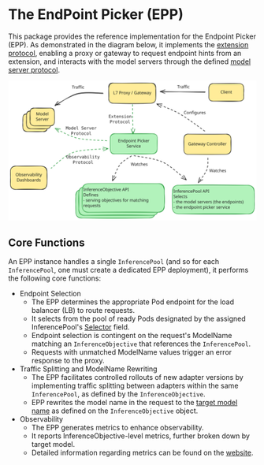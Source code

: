 # The EndPoint Picker (EPP)
This package provides the reference implementation for the Endpoint Picker (EPP). As demonstrated in the diagram below, it implements the [extension protocol](../../docs/proposals/004-endpoint-picker-protocol), enabling a proxy or gateway to request endpoint hints from an extension, and interacts with the model servers through the defined [model server protocol](../..//docs/proposals/003-model-server-protocol).

![Architecture Diagram](../../docs/endpoint-picker.svg)


## Core Functions

An EPP instance handles a single `InferencePool` (and so for each `InferencePool`, one must create a dedicated EPP deployment), it performs the following core functions:

- Endpoint Selection
  - The EPP determines the appropriate Pod endpoint for the load balancer (LB) to route requests.
  - It selects from the pool of ready Pods designated by the assigned InferencePool's [Selector](https://github.com/kubernetes-sigs/gateway-api-inference-extension/blob/7e3cd457cdcd01339b65861c8e472cf27e6b6e80/api/v1alpha1/inferencepool_types.go#L53) field.
  - Endpoint selection is contingent on the request's ModelName matching an `InferenceObjective` that references the `InferencePool`.
  - Requests with unmatched ModelName values trigger an error response to the proxy.
- Traffic Splitting and ModelName Rewriting
  - The EPP facilitates controlled rollouts of new adapter versions by implementing traffic splitting between adapters within the same `InferencePool`, as defined by the `InferenceObjective`.
  - EPP rewrites the model name in the request to the [target model name](https://github.com/kubernetes-sigs/gateway-api-inference-extension/blob/7e3cd457cdcd01339b65861c8e472cf27e6b6e80/api/v1alpha1/inferencemodel_types.go#L161) as defined on the `InferenceObjective` object.
- Observability
  - The EPP generates metrics to enhance observability.
  - It reports InferenceObjective-level metrics, further broken down by target model.
  - Detailed information regarding metrics can be found on the [website](https://gateway-api-inference-extension.sigs.k8s.io/guides/metrics/).
  
